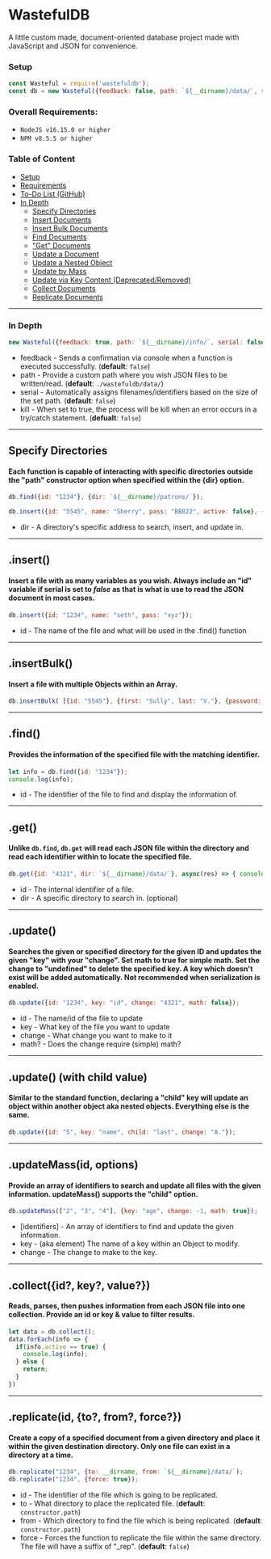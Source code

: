 # WastefulDB
A little custom made, document-oriented database project made with JavaScript and JSON for convenience.


### Setup
```js
const Wasteful = require('wastefuldb');
const db = new Wasteful({feedback: false, path: `${__dirname}/data/`, serial: false, kill: false});
```

### Overall Requirements:
- `NodeJS v16.15.0 or higher`
- `NPM v8.5.5 or higher`

### Table of Content
- [Setup](#setup)
- [Requirements](#overall-requirements)
- [To-Do List (GitHub)](https://github.com/ThySeth/WastefulDB/blob/main/TODO.md)
- [In Depth](#in-depth)
  - [Specify Directories](#specify-directories)
  - [Insert Documents](#insert)
  - [Insert Bulk Documents](#insertbulk)
  - [Find Documents](#find)
  - ["Get" Documents](#get)
  - [Update a Document](#update)
  - [Update a Nested Object](#update-with-child-value)
  - [Update by Mass](#updatemassid-options)
  - [Update via Key Content (Deprecated/Removed)](https://github.com/ThySeth/WastefulDB/commit/be7b497ecaa72b66e98a6155ff97e0bafea87625)
  - [Collect Documents](#collectid-key-value)
  - [Replicate Documents](#replicateid-to-from-force)

___

### In Depth
```js
new Wasteful({feedback: true, path: `${__dirname}/info/`, serial: false, kill: false});
```
* feedback - Sends a confirmation via console when a function is executed successfully. (__default__: `false`)
* path - Provide a custom path where you wish JSON files to be written/read. (__default__: `./wastefuldb/data/`)
* serial - Automatically assigns filenames/identifiers based on the size of the set path. (__default__: `false`)
* kill - When set to true, the process will be kill when an error occurs in a try/catch statement. (__defualt__: `false`)

___

## Specify Directories
#### Each function is capable of interacting with specific directories outside the "path" constructor option when specified within the {dir} option.
```js
db.find({id: "1234"}, {dir: `${__dirname}/patrons/`});

db.insert({id: "5545", name: "Sherry", pass: "BB822", active: false}, {dir: `${__dirname}/accounts/`});
```
* dir - A directory's specific address to search, insert, and update in.

___

## .insert()
#### Insert a file with as many variables as you wish. __Always__ include an "id" variable if serial is set to *false* as that is what is use to read the JSON document in most cases.
```js
db.insert({id: "1234", name: "seth", pass: "xyz"});
```
* id - The name of the file and what will be used in the .find() function

___

## .insertBulk()
#### Insert a file with multiple Objects within an Array.
```js
db.insertBulk( [{id: "5545"}, {first: "Sully", last: "V."}, {password: "password"}] );
```

___

## .find()
#### Provides the information of the specified file with the matching identifier.
```js
let info = db.find({id: "1234"});
console.log(info);
```
* id - The identifier of the file to find and display the information of.

___

## .get()
#### Unlike `db.find`, `db.get` will read each JSON file within the directory and read each identifier within to locate the specified file.
```js
db.get({id: "4321", dir: `${__dirname}/data/`}, async(res) => { console.log(await res) });
```
* id - The internal identifier of a file.
* dir - A specific directory to search in. (optional)

___

## .update()
#### Searches the given or specified directory for the given ID and updates the given "key" with your "change". Set math to true for __simple__ math. Set the change to "undefined" to delete the specified key. A key which doesn't exist will be added automatically. Not recommended when serialization is enabled.
```js
db.update({id: "1234", key: "id", change: "4321", math: false});
```
* id - The name/id of the file to update
* key - What key of the file you want to update
* change - What change you want to make to it
* math? - Does the change require (simple) math?

___

## .update() (with child value)
#### Similar to the standard function, declaring a "child" key will update an object within another object aka nested objects. Everything else is the same.
```js
db.update({id: "5", key: "name", child: "last", change: "A."});
```

___

## .updateMass(id, options)
#### Provide an array of identifiers to search and update all files with the given information. updateMass() supports the "child" option.
```js
db.updateMass(["2", "3", "4"], {key: "age", change: -1, math: true});
```
* [identifiers] - An array of identifiers to find and update the given information.
* key - (aka element) The name of a key within an Object to modify.
* change - The change to make to the key.

___

## .collect({id?, key?, value?})
#### Reads, parses, then pushes information from each JSON file into one collection. Provide an id or key & value to filter results.
```js
let data = db.collect();
data.forEach(info => {
  if(info.active == true) {
    console.log(info);
  } else {
    return;
  }
})
```

___

## .replicate(id, {to?, from?, force?})
#### Create a copy of a specified document from a given directory and place it within the given destination directory. Only one file can exist in a directory at a time.
```js
db.replicate("1234", {to: __dirname, from: `${__dirname}/data/`);
db.replicate("1234", {force: true});
```
* id - The identifier of the file which is going to be replicated.
* to - What directory to place the replicated file. (__default__: `constructor.path`)
* from - Which directory to find the file which is being replicated. (__default__: `constructor.path`)
* force - Forces the function to replicate the file within the same directory. The file will have a suffix of "\_rep". (__default__: `false`)
